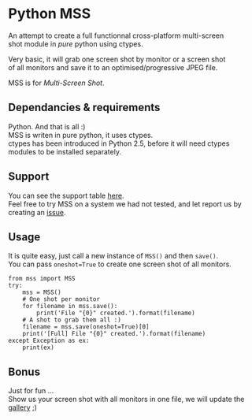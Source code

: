 Python MSS
===

An attempt to create a full functionnal cross-platform multi-screen  
shot module in _pure_ python using ctypes.

Very basic, it will grab one screen shot by monitor or a screen shot  
of all monitors and save it to an optimised/progressive JPEG file.

MSS is for *Multi-Screen Shot*.

Dependancies & requirements
---

Python. And that is all :)  
MSS is writen in pure python, it uses ctypes.  
ctypes has been introduced in Python 2.5, before it will need ctypes modules to be installed separately.

Support
---

You can see the support table [here](https://tiger-222.fr/tout/python-mss/support.html).  
Feel free to try MSS on a system we had not tested, and let report us by creating an [issue](https://github.com/BoboTiG/python-mss/issues).

Usage
---

It is quite easy, just call a new instance of `MSS()` and then `save()`.  
You can pass `oneshot=True` to create one screen shot of all monitors.

    from mss import MSS
    try:
        mss = MSS()
        # One shot per monitor
        for filename in mss.save():
            print('File "{0}" created.').format(filename)
        # A shot to grab them all :)
        filename = mss.save(oneshot=True)[0]
        print('[Full] File "{0}" created.').format(filename)
    except Exception as ex:
        print(ex)

Bonus
---

Just for fun ...  
Show us your screen shot with all monitors in one file, we will update the [gallery](https://tiger-222.fr/tout/python-mss/galerie/) ;)

